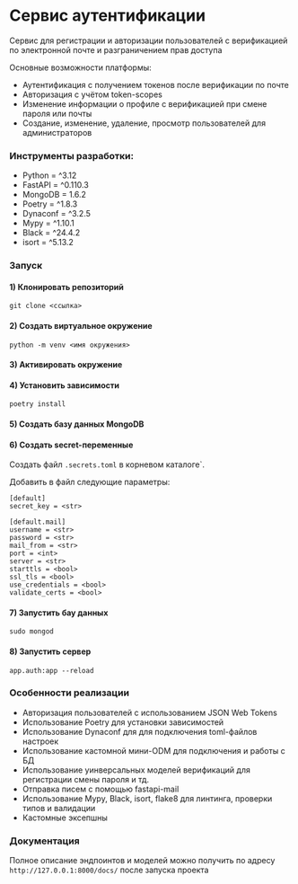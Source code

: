 # Сервис аутентификации

Сервис для регистрации и авторизации пользователей 
с верификацией по электронной почте и разграничением прав доступа


Основные возможности платформы:

* Аутентификация с получением токенов после верификации по почте
* Авторизация с учётом token-scopes
* Изменение информации о профиле с верификацией при смене пароля или почты
* Создание, изменение, удаление, просмотр пользователей для администраторов


### Инструменты разработки:

- Python = ^3.12
- FastAPI = ^0.110.3
- MongoDB = 1.6.2
- Poetry = ^1.8.3
- Dynaconf = ^3.2.5
- Mypy = ^1.10.1
- Black = ^24.4.2
- isort = ^5.13.2

### Запуск

#### 1) Клонировать репозиторий
```
git clone <ссылка>
```
#### 2) Создать виртуальное окружение
```
python -m venv <имя окружения>
```
#### 3) Активировать окружение

#### 4) Установить зависимости
```
poetry install
```
#### 5) Создать базу данных MongoDB

#### 6) Создать secret-переменные
Создать файл ```.secrets.toml``` в корневом каталоге`.

Добавить в файл следующие параметры:
``` 
[default]
secret_key = <str>

[default.mail]
username = <str>
password = <str>
mail_from = <str>
port = <int>
server = <str>
starttls = <bool>
ssl_tls = <bool>
use_credentials = <bool>
validate_certs = <bool>
```

#### 7) Запустить бау данных
```
sudo mongod
```

#### 8) Запустить сервер
```
app.auth:app --reload
```

### Особенности реализации
* Авторизация пользователей с использованием JSON Web Tokens
* Использование Poetry для установки зависимостей
* Использование Dynaconf для для подключения toml-файлов настроек 
* Использование кастомной мини-ODM для подключения и работы с БД
* Использование уинверсальных моделей верификаций для регистрации смены пароля и тд.
* Отправка писем с помощью fastapi-mail
* Использование Mypy, Black, isort, flake8 для линтинга, проверки типов и валидации
* Кастомные эксепшны

### Документация
Полное описание эндпоинтов и моделей можно получить по адресу 
```http://127.0.0.1:8000/docs/``` после запуска проекта